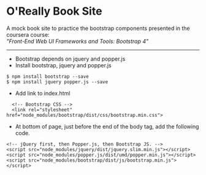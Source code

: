 # O'Really Book Site 

A mock book site to practice the bootstrap components presented in the coursera course:  
*"Front-End Web UI Frameworks and Tools: Bootstrap 4"*

---
- Bootstrap depends on jquery and popper.js
- Install bootstrap, jquery and popper.js
```
$ npm install bootstrap --save
$ npm install jquery popper.js --save
```
- Add link to index.html
```
  <!-- Bootstrap CSS -->
  <link rel="stylesheet" href="node_modules/bootstrap/dist/css/bootstrap.min.css">
```
- At bottom of page, just before the end of the body tag, add the following code.

```
<!-- jQuery first, then Popper.js, then Bootstrap JS. -->
<script src="node_modules/jquery/dist/jquery.slim.min.js"></script>
<script src="node_modules/popper.js/dist/umd/popper.min.js"></script>
<script src="node_modules/bootstrap/dist/js/bootstrap.min.js"></script>
```